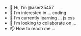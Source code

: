 - 👋 Hi, I’m @aser25457
- 👀 I’m interested in ... coding 
- 🌱 I’m currently learning ... js css
- 💞️ I’m looking to collaborate on ... 
- 📫 How to reach me ...

<!---
aser25457/aser25457 is a ✨ special ✨ repository because its `README.md` (this file) appears on your GitHub profile.
You can click the Preview link to take a look at your changes.
--->
